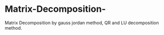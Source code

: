 # Matrix-Decomposition-
Matrix Decomposition by gauss jordan method, QR and LU decomposition method.
